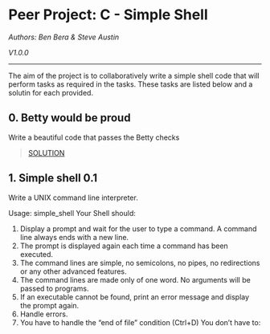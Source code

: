 # Peer Project: C - Simple Shell

_Authors: Ben Bera & Steve Austin_

_V1.0.0_

---

The aim of the project is to collaboratively write a simple shell code that will perform tasks as required in the tasks. These tasks are listed below and a solutin for each provided.

## 0. Betty would be proud
Write a beautiful code that passes the Betty checks
>[SOLUTION](...)

## 1. Simple shell 0.1
Write a UNIX command line interpreter.

Usage: simple_shell
Your Shell should:

1. Display a prompt and wait for the user to type a command. A command line always ends with a new line.
1. The prompt is displayed again each time a command has been executed.
1. The command lines are simple, no semicolons, no pipes, no redirections or any other advanced features.
1. The command lines are made only of one word. No arguments will be passed to programs.
1. If an executable cannot be found, print an error message and display the prompt again.
1. Handle errors.
1. You have to handle the “end of file” condition (Ctrl+D)
You don’t have to:
